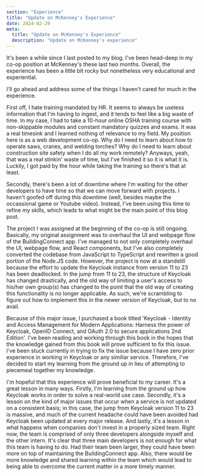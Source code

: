 ```yaml
---
section: "Experience"
title: "Update on McKenney's Experience"
date: 2024-02-29
meta: 
  title: "Update on McKenney's Experience"
  description: "Update on McKenney's experience"
---
```


It's been a while since I last posted to my blog. I've been head-deep in my co-op position at McKenney's these last two months. Overall, the experience has been a little bit rocky but nonetheless very educational and experiential. 

I'll go ahead and address some of the things I haven't cared for much in the experience. 

First off, I hate training mandated by HR. It seems to always be useless information that I'm having to ingest, and it tends to feel like a big waste of time. In my case, I had to take a 10-hour online OSHA training course with non-skippable modules and constant mandatory quizzes and exams. It was a real timesink and I learned nothing of relevance to my field. My position here is as a web development co-op. Why do I need to learn about how to operate saws, cranes, and welding torches? Why do I need to learn about construction site safety when I do all my work remotely? Anyways, yeah, that was a real stinkin' waste of time, but I've finished it so it is what it is. Luckily, I got paid by the hour while taking the training so there's that at least.

Secondly, there's been a lot of downtime where I'm waiting for the other developers to have time so that we can move forward with projects. I haven't goofed off during this downtime (well, besides maybe the occassional game or Youtube video). Instead, I've been using this time to refine my skills, which leads to what might be the main point of this blog post.

The project I was assigned at the beginning of the co-op is still ongoing. Basically, my original assignment was to overhaul the UI and webpage flow of the BuildingConnect app. I've managed to not only completely overhaul the UI, webpage flow, and React components, but I've also completely converted the codebase from JavaScript to TypeScript and rewritten a good portion of the Node.JS code. However, the project is now at a standstill because the effort to update the Keycloak instance from version 11 to 23 has been deadlocked. In the jump from 11 to 23, the structure of Keycloak has changed drastically, and the old way of limiting a user's access to his/her own group(s) has changed to the point that the old way of creating this functionality is no longer applicable. As such, we're scrambling to figure out how to implement this in the newer version of Keycloak, but to no avail. 

Because of this major issue, I purchased a book titled 'Keycloak - Identity and Access Management for Modern Applications: Harness the power of Keycloak, OpenID Connect, and OAuth 2.0 to secure applications 2nd Edition'. I've been reading and working through this book in the hopes that the knowledge gained from this book will prove sufficient to fix this issue. I've been stuck currently in trying to fix the issue because I have zero prior experience in working in Keycloak or any similiar service. Therefore, I've decided to start my learning from the ground up in lieu of attempting to piecemeal together my knowledge.

I'm hopeful that this experience will prove beneficial to my career. It's a great lesson in many ways. Firstly, I'm learning from the ground up how Keycloak works in order to solve a real-world use case. Secondly, it's a lesson on the kind of major issues that occur when a service is not updated on a consistent basis; in this case, the jump from Keycloak version 11 to 23 is massive, and much of the current headache could have been avoided had Keycloak been updated at every major release. And lastly, it's a lesson in what happens when companies don't invest in a properly sized team. Right now, the team is comprised of only three developers alongside myself and the other intern. It's clear that three main developers is not enough for what this team is having to do. Had their team been larger, they could have been more on top of maintaining the BuildingConnect app. Also, there would be more knowledge and shared learning within the team which would lead to being able to overcome the current matter in a more timely manner.